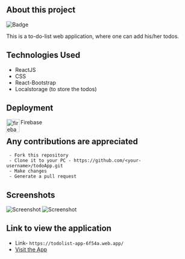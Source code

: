 ## About this project

![Badge](https://img.shields.io/badge/to--do-application-brightgreen)

This is a to-do-list web application, where one can add his/her todos.

## Technologies Used

 - ReactJS
 - CSS
 - React-Bootstrap
 - Localstorage (to store the todos)

## Deployment
  <img align="left" alt="firebase" width="35px" src="https://www.vectorlogo.zone/logos/firebase/firebase-icon.svg" />
  Firebase<br>
  
## Any contributions are appreciated
```
 - Fork this repository
 - Clone it to your PC - https://github.com/<your-username>/todoApp.git
 - Make changes
 - Generate a pull request
```

## Screenshots
![Screenshot](https://user-images.githubusercontent.com/80754608/121846870-5173b480-cd05-11eb-83ef-0561e1f4b8e6.png)
![Screenshot](https://user-images.githubusercontent.com/80754608/121846721-17a2ae00-cd05-11eb-9898-d1c763279127.png)
  
## Link to view the application
 - Link- `https://todolist-app-6f54a.web.app/`
 - [Visit the App](https://todolist-app-6f54a.web.app/)
